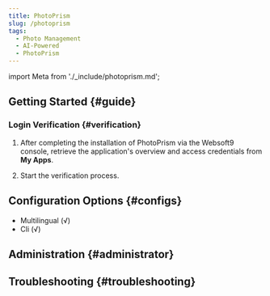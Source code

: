 ```yaml
---
title: PhotoPrism
slug: /photoprism
tags:
  - Photo Management
  - AI-Powered
  - PhotoPrism
---
```



import Meta from './_include/photoprism.md';

<Meta name="meta" />

## Getting Started {#guide}

### Login Verification {#verification}

1. After completing the installation of PhotoPrism via the Websoft9 console, retrieve the application's overview and access credentials from **My Apps**.

2. Start the verification process.

## Configuration Options {#configs}

- Multilingual (√)
- Cli (√)

## Administration {#administrator}

## Troubleshooting {#troubleshooting}
